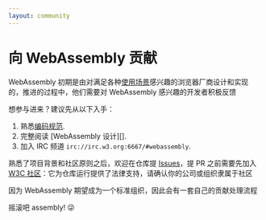 ```yaml
---
layout: community
---
```


# 向 WebAssembly 贡献

WebAssembly 初期是由对满足各种[使用场景](/docs/use-cases/)感兴趣的浏览器厂商设计和实现的，推进的过程中，他们需要对 WebAssembly 感兴趣的开发者积极反馈

想参与进来？建议先从以下入手：

1. 熟悉[编码规范](/community/code-of-conduct/).
2. 完整阅读 [WebAssembly 设计][].
3. 加入 IRC 频道 `irc://irc.w3.org:6667/#webassembly`.

熟悉了项目背景和社区原则之后，欢迎在仓库提 [Issues][]，提 PR 之前需要先加入 [W3C 社区][W3C Community Group]：它为仓库运行提供了法律支持，请确认你的公司或组织隶属于社区

因为 WebAssembly 期望成为一个标准组织，因此会有一套自己的贡献处理流程

摇滚吧 assembly! 😜

  [WebAssembly design]: https://github.com/WebAssembly/design
  [Issues]: https://github.com/WebAssembly/design/issues
  [W3C Community Group]: https://www.w3.org/community/webassembly/
